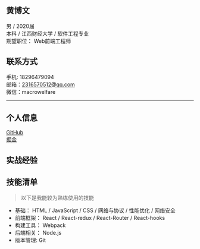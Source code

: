 


## 黄博文

男 / 2020届   
本科 / 江西财经大学 / 软件工程专业   
期望职位： Web前端工程师    

## 联系方式
手机: 18296479094   
邮箱：2316570512@qq.com  
微信：macrowelfare   

-------------------
## 个人信息

[GitHub](https://github.com/workingNight)   
[掘金](https://juejin.im/user/5b9f52046fb9a05d3447aef5)   


## 实战经验



## 技能清单
> 以下是我能较为熟练使用的技能
- 基础： HTML / JavaScript / CSS / 网络与协议 / 性能优化 / 网络安全 
- 前端框架： React / React-redux / React-Router / React-hooks
- 构建工具： Webpack
- 后端相关： Node.js  
- 版本管理:  Git
